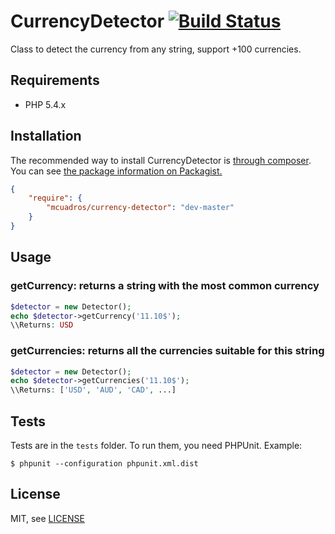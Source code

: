 CurrencyDetector [![Build Status](https://travis-ci.org/mcuadros/currency-detector.png?branch=master)](https://travis-ci.org/mcuadros/currency-detector)
==============================

Class to detect the currency from any string, support +100 currencies.

Requirements
------------

* PHP 5.4.x

Installation
------------

The recommended way to install CurrencyDetector is [through composer](http://getcomposer.org).
You can see [the package information on Packagist.](https://packagist.org/packages/mcuadros/currency-detector)

```JSON
{
    "require": {
        "mcuadros/currency-detector": "dev-master"
    }
}
```


Usage
-----

### getCurrency: returns a string with the most common currency

```php
$detector = new Detector();
echo $detector->getCurrency('11.10$');
\\Returns: USD
```

### getCurrencies: returns all the currencies suitable for this string

```php
$detector = new Detector();
echo $detector->getCurrencies('11.10$');
\\Returns: ['USD', 'AUD', 'CAD', ...]
```

Tests
-----

Tests are in the `tests` folder.
To run them, you need PHPUnit.
Example:

    $ phpunit --configuration phpunit.xml.dist


License
-------

MIT, see [LICENSE](LICENSE)